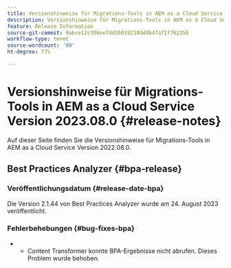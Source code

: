 ```yaml
---
title: Versionshinweise für Migrations-Tools in AEM as a Cloud Service Version 2023.08.0
description: Versionshinweise für Migrations-Tools in AEM as a Cloud Service Version 2022.08.0
feature: Release Information
source-git-commit: 9abce12c396ee74d36019218dd8b4fa72f762256
workflow-type: tm+mt
source-wordcount: '80'
ht-degree: 77%

---
```


# Versionshinweise für Migrations-Tools in AEM as a Cloud Service Version 2023.08.0 {#release-notes}

Auf dieser Seite finden Sie die Versionshinweise für Migrations-Tools in AEM as a Cloud Service Version 2022.08.0.

## Best Practices Analyzer {#bpa-release}

### Veröffentlichungsdatum {#release-date-bpa}

Die Version 2.1.44 von Best Practices Analyzer wurde am 24. August 2023 veröffentlicht.

### Fehlerbehebungen {#bug-fixes-bpa}

* &#x200B;
   * Content Transformer konnte BPA-Ergebnisse nicht abrufen. Dieses Problem wurde behoben.
